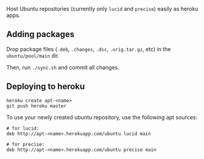 Host Ubuntu repositories (currently only `lucid` and `precise`) easily as heroku apps.

## Adding packages

Drop package files (`.deb`, `.changes`, `.dsc`, `.orig.tar.gz`, etc) in the `ubuntu/pool/main` dir.

Then, run `./sync.sh` and commit all changes.

## Deploying to heroku

```
heroku create apt-<name>
git push heroku master
```

To use your newly created ubuntu repository, use the following apt sources:

```
# for lucid:
deb http://apt-<name>.herokuapp.com/ubuntu lucid main

# for precise:
deb http://apt-<name>.herokuapp.com/ubuntu precise main
```
